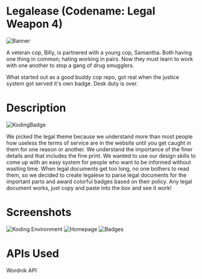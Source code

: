 Legalease (Codename: Legal Weapon 4) 
===========

![Banner](http://imgur.com/JqI0upr.jpg)

A veteran cop, Billy, is partnered with a young cop, Samantha. Both having one thing in common; hating working in pairs. Now they must learn to work with one another to stop a gang of drug smugglers.

What started out as a good buddy cop repo, got real when the justice system got served it's own badge. Desk duty is over.

Description
===========

![KodingBadge](http://i.imgur.com/HgV7Xpg.png)

We picked the legal theme because we understand more than most people how useless the terms of service are in the website until you get caught in them for one reason or another. We understand the importance of the finer details and that includes the fine print. We wanted to use our design skills to come up with an easy system for people who want to be informed without wasting time. When legal documents get too long, no one bothers to read them, so we decided to create legalese to parse legal documents for the important parts and award colorful badges based on their policy. Any legal document works, just copy and paste into the box and see it work!


Screenshots
=========

![Koding Environment](http://i.imgur.com/aFbr1rh.png)
![Homepage](http://i.imgur.com/xEyyZPA.jpg)
![Badges](http://i.imgur.com/2RAYyaD.png)


APIs Used 
=========

Wordnik API